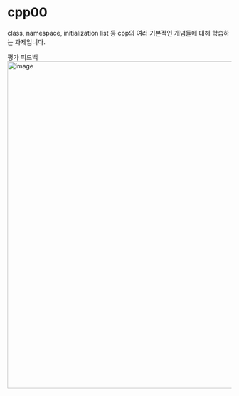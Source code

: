 # cpp00
class, namespace, initialization list 등 cpp의 여러 기본적인 개념들에 대해 학습하는 과제입니다.

평가 피드백  
<img width="735" alt="image" src="https://github.com/user-attachments/assets/c46cc7cf-92e7-4e8d-8385-cb7d9cefc0f2" />
